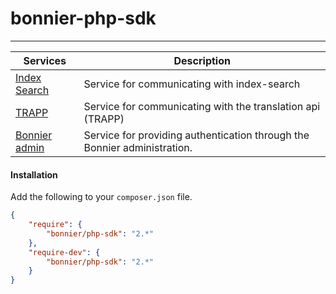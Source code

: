 # bonnier-php-sdk

---------

| Services      | Description   |
| ------------- | ------------- |
| [Index Search](indexsearch.md) | Service for communicating with index-search |
| [TRAPP](trapp.md) | Service for communicating with the translation api (TRAPP) |
| [Bonnier admin](bonnier-admin.md) | Service for providing authentication through the Bonnier administration. |


#### Installation

Add the following to your ```composer.json``` file.

```json
{
    "require": {
        "bonnier/php-sdk": "2.*"
    },
    "require-dev": {
        "bonnier/php-sdk": "2.*"
	}
}
```